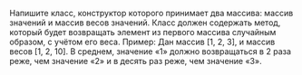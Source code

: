 Напишите класс, конструктор которого принимает два массива: массив значений и массив весов значений.
Класс должен содержать метод, который будет возвращать элемент из первого массива случайным образом, с учётом его веса.
Пример:
Дан массив [1, 2, 3], и массив весов [1, 2, 10].
В среднем, значение «1» должно возвращаться в 2 раза реже, чем значение «2» и в десять раз реже, чем значение «3».
